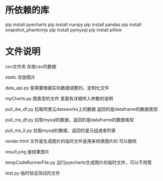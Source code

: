 
# 所依赖的库

pip install pyecharts
pip install numpy
pip install pandas 
pip install snapshot_phantomjs
pip install pymysql
pip install pillow


# 文件说明

csv文件夹 存放csv的数据

static   存放图片

data_api.py  是需要根据实际数据调整的，定制化文件

myCharts.py  图表型的文件 里面有详细传入参数的说明

pull_dw_df.py  拉取阿里云dataworks上的数据  返回的是dataframe的数据类型

pull_ms_df.py  拉取mysql的数据，返回的是dataframe的数据类型

pull_ms_lt.py  拉取mysql的数据，返回的是元组或者列表

render.html 文件是生成图片的临时文件是用来转换图片的  可以删除 

result.png 是结果图片

tempCodeRunnerFile.py  运行pyecharts生成图片的临时文件，可以不用管

test.py   临时验证测试的文件
